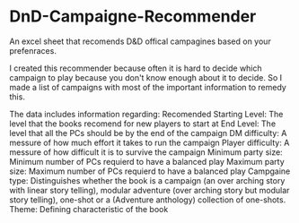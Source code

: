 # DnD-Campaigne-Recommender
An excel sheet that recomends D&D offical campagines based on your prefenraces. 

I created this recommender because often it is hard to decide which campaign to play because you don't know enough about it to decide. So I made a list of campaigns with most of the important information to remedy this. 

The data includes information regarding:
Recomended Starting Level:    The level that the books recomend for new players to start at
End Level:                    The level that all the PCs should be by the end of the campaign
DM difficulty:                A messure of how much effort it takes to run the campaign
Player difficulty:            A messure of how difficult it is to survive the campaign
Minimum party size:           Minimum number of PCs requierd to have a balanced play
Maximum party size:           Maximum number of PCs requierd to have a balanced play
Campgaine type:               Distinguishes whether the book is a campaign (an over arching story with linear story telling), modular adventure (over arching story but modular story telling), one-shot or a (Adventure anthology) collection of one-shots.
Theme:                        Defining characteristic of the book
